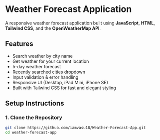 # Weather Forecast Application

A responsive weather forecast application built using **JavaScript**, **HTML**, **Tailwind CSS**, and the **OpenWeatherMap API**.

## Features
- Search weather by city name
- Get weather for your current location
- 5-day weather forecast
- Recently searched cities dropdown
- Input validation & error handling
- Responsive UI (Desktop, iPad Mini, iPhone SE)
- Built with Tailwind CSS for fast and elegant styling


##  Setup Instructions

### 1. Clone the Repository

```bash
git clone https://github.com/iamvasu18/Weather-Forecast-App.git
cd weather-forecast-app
